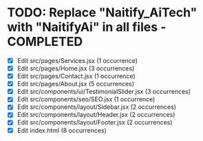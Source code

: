 # TODO: Replace "Naitify_AiTech" with "NaitifyAi" in all files - COMPLETED

- [x] Edit src/pages/Services.jsx (1 occurrence)
- [x] Edit src/pages/Home.jsx (3 occurrences)
- [x] Edit src/pages/Contact.jsx (1 occurrence)
- [x] Edit src/pages/About.jsx (5 occurrences)
- [x] Edit src/components/ui/TestimonialSlider.jsx (3 occurrences)
- [x] Edit src/components/seo/SEO.jsx (1 occurrence)
- [x] Edit src/components/layout/Sidebar.jsx (2 occurrences)
- [x] Edit src/components/layout/Header.jsx (2 occurrences)
- [x] Edit src/components/layout/Footer.jsx (2 occurrences)
- [x] Edit index.html (8 occurrences)

